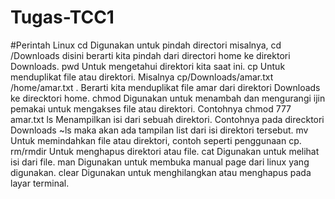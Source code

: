 # Tugas-TCC1
#Perintah  Linux  cd Digunakan untuk pindah directori misalnya, cd /Downloads disini berarti kita pindah dari directori home ke direktori Downloads. pwd Untuk mengetahui direktori kita saat ini. cp Untuk menduplikat file atau direktori. Misalnya cp/Downloads/amar.txt /home/amar.txt . Berarti kita menduplikat file amar dari direktori Downloads ke direcktori home. chmod Digunakan untuk menambah dan mengurangi ijin pemakai untuk mengakses file atau direktori. Contohnya chmod 777 amar.txt ls Menampilkan isi dari sebuah direktori. Contohnya pada direcktori Downloads ~ls maka akan ada tampilan list dari isi direktori tersebut. mv Untuk memindahkan file atau direktori, contoh seperti penggunaan cp. rm/rmdir Untuk menghapus direktori atau file. cat Digunakan untuk melihat isi dari file. man Digunakan untuk membuka manual page dari linux yang digunakan. clear Digunakan untuk menghilangkan atau menghapus pada layar terminal.
